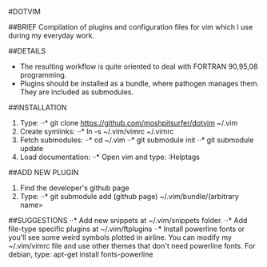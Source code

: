#DOTVIM

##BRIEF
Compilation of plugins and configuration files for vim which I use
during my everyday work.

##DETAILS
* The resulting workflow is quite oriented to deal with FORTRAN 90,95,08 programming.
* Plugins should be installed as a bundle, where pathogen manages them. They are
  included as submodules.

##INSTALLATION
1. Type:
··* git clone https://github.com/moshpitsurfer/dotvim ~/.vim
2. Create symlinks:
··* ln -s ~/.vim/vimrc ~/.vimrc
3. Fetch submodules:
··* cd ~/.vim
··* git submodule init
··* git submodule update
4. Load documentation:
··* Open vim and type:
	:Helptags

##ADD NEW PLUGIN
1. Find the developer's github page
2. Type:
··* git submodule add (github page) ~/.vim/bundle/(arbitrary name>

##SUGGESTIONS
··* Add new snippets at ~/.vim/snippets folder.
··* Add file-type specific plugins at ~/.vim/ftplugins
··* Install powerline fonts or you'll see some weird symbols plotted in airline. You can
    modify my ~/.vim/vimrc file and use other themes that don't need powerline fonts.
    For debian, type: apt-get install fonts-powerline
